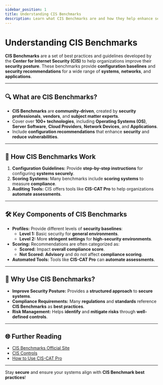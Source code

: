 ```yaml
---
sidebar_position: 1
title: Understanding CIS Benchmarks
description: Learn what CIS Benchmarks are and how they help enhance security best practices for systems, networks, and applications.
---
```


# Understanding CIS Benchmarks

**CIS Benchmarks** are a set of best practices and guidelines developed by the **Center for Internet Security (CIS)** to help organizations improve their **security posture**. These benchmarks provide **configuration baselines** and **security recommendations** for a wide range of **systems**, **networks**, and **applications**.

---

## 🔍 **What are CIS Benchmarks?**

- **CIS Benchmarks** are **community-driven**, created by **security professionals**, **vendors**, and **subject matter experts**.
- Cover over **100+ technologies**, including **Operating Systems (OS)**, **Server Software**, **Cloud Providers**, **Network Devices**, and **Applications**.
- Include **configuration recommendations** that enhance **security** and **reduce vulnerabilities**.

---

## 🚦 **How CIS Benchmarks Work**

1. **Configuration Guidelines:** Provide **step-by-step instructions** for configuring **systems securely**.
2. **Scoring Systems:** Many benchmarks include **scoring systems** to measure **compliance**.
3. **Auditing Tools:** CIS offers tools like **CIS-CAT Pro** to help organizations **automate assessments**.

---

## 🛠️ **Key Components of CIS Benchmarks**

- **Profiles:** Provide different levels of **security baselines**:
  - **Level 1:** Basic security for **general environments**.
  - **Level 2:** More **stringent settings** for **high-security environments**.
- **Scoring:** Recommendations are often categorized as:
  - **Scored:** Impact **overall compliance score**.
  - **Not Scored:** **Advisory** and do not affect **compliance scoring**.
- **Automated Tools:** Tools like **CIS-CAT Pro** can **automate assessments**.

---

## 🎯 **Why Use CIS Benchmarks?**

- **Improve Security Posture:** Provides a **structured approach** to **secure systems**.
- **Compliance Requirements:** Many **regulations** and **standards** reference **CIS Benchmarks** as **best practices**.
- **Risk Management:** Helps **identify** and **mitigate risks** through **well-defined controls**.

---

## 🌐 **Further Reading**

- [CIS Benchmarks Official Site](https://www.cisecurity.org/cis-benchmarks)
- [CIS Controls](https://www.cisecurity.org/controls/)
- [How to Use CIS-CAT Pro](https://www.cisecurity.org/cis-cat-pro)

---

Stay **secure** and ensure your systems align with **CIS Benchmark best practices**!
